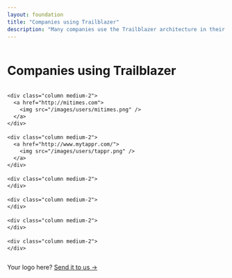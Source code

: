 ```yaml
---
layout: foundation
title: "Companies using Trailblazer"
description: "Many companies use the Trailblazer architecture in their software. And love it."
---
```


<div class="hero little-hero">
  <div class="hero-unit">
    <div class="row text-center">
      <div class="columns">
        <h1>
          Companies using Trailblazer
        </h1>
      </div>
    </div>
  </div>
</div>

<section class="sub-section credibility">
  <div class="row">

    <div class="column medium-2">
      <a href="http://mitimes.com">
        <img src="/images/users/mitimes.png" />
      </a>
    </div>

    <div class="column medium-2">
      <a href="http://www.mytappr.com/">
        <img src="/images/users/tappr.png" />
      </a>
    </div>

    <div class="column medium-2">
    </div>

    <div class="column medium-2">
    </div>

    <div class="column medium-2">
    </div>

    <div class="column medium-2">
    </div>
  </div>
</section>

<div class="row">
  <div class="columns">
    <p class="text-center">
      Your logo here? <a href="https://gitter.im/trailblazer/chat">Send it to us →</a>
    </p>
  </div>
</div>
